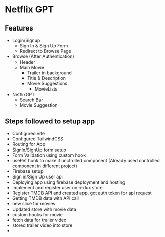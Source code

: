 # Netflix GPT
## Features
- Login/Signup
    - Sign In & Sign Up Form
    - Redirect to Browse Page
- Browse (After Authentication)
    - Header
    - Main Movie
        - Trailer in background
        - Title & Description
        - Movie Suggestions
            - MovieLists
- NetflixGPT
    - Search Bar
    - Movie Suggestion

## Steps followed to setup app    
- Configured vite
- Configured TailwindCSS
- Routing for App
- SignIn/SignUp form setup
- Form Validation using custom hook
- useRef hook to make it unctrolled component (Already used controlled component in different project)
- Firebase setup
- Sign in/Sign Up user api 
- Deploying app using firebase deployment and hosting
- Implement and register user on redux store
- Register TMDB API and created app, got auth token for api request
- Getting TMDB data with API call
- new slice for movies
- Updated store with movie data
- custom hooks for movie
- fetch data for trailer video
- stored trailer video into store
- 